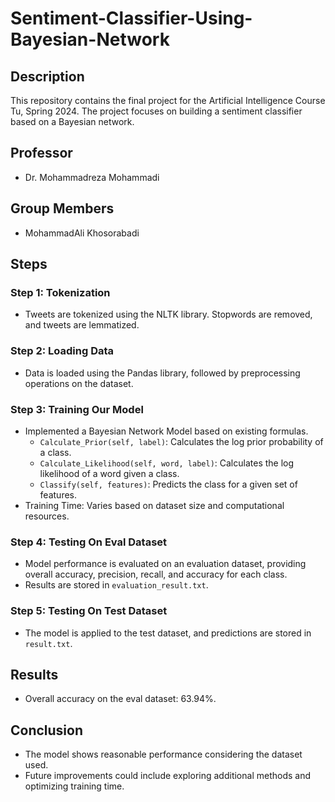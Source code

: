 # Sentiment-Classifier-Using-Bayesian-Network

## Description
This repository contains the final project for the Artificial Intelligence Course Tu, Spring 2024. The project focuses on building a sentiment classifier based on a Bayesian network.


## Professor
- Dr. Mohammadreza Mohammadi
  
## Group Members
- MohammadAli Khosorabadi

## Steps
### Step 1: Tokenization
- Tweets are tokenized using the NLTK library. Stopwords are removed, and tweets are lemmatized.

### Step 2: Loading Data
- Data is loaded using the Pandas library, followed by preprocessing operations on the dataset.

### Step 3: Training Our Model
- Implemented a Bayesian Network Model based on existing formulas.
  - `Calculate_Prior(self, label)`: Calculates the log prior probability of a class.
  - `Calculate_Likelihood(self, word, label)`: Calculates the log likelihood of a word given a class.
  - `Classify(self, features)`: Predicts the class for a given set of features.
- Training Time: Varies based on dataset size and computational resources.

### Step 4: Testing On Eval Dataset
- Model performance is evaluated on an evaluation dataset, providing overall accuracy, precision, recall, and accuracy for each class.
- Results are stored in `evaluation_result.txt`.

### Step 5: Testing On Test Dataset
- The model is applied to the test dataset, and predictions are stored in `result.txt`.

## Results
- Overall accuracy on the eval dataset: 63.94%.

## Conclusion
- The model shows reasonable performance considering the dataset used.
- Future improvements could include exploring additional methods and optimizing training time.


